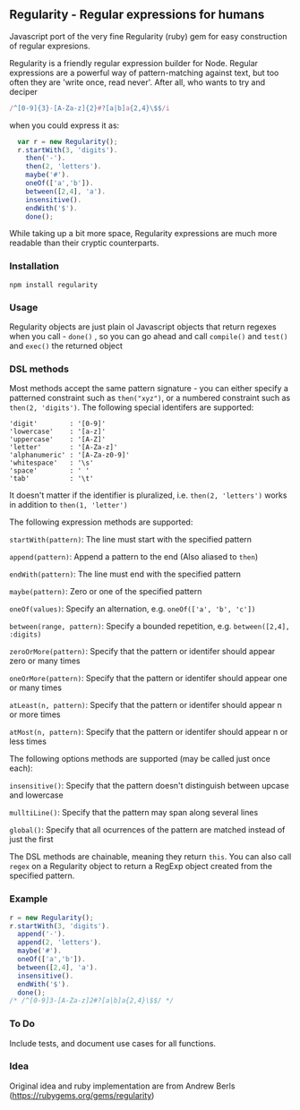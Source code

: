 ## Regularity - Regular expressions for humans

Javascript port of the very fine Regularity (ruby) gem for easy construction of regular expresions.

Regularity is a friendly regular expression builder for Node. Regular expressions are a powerful way of
pattern-matching against text, but too often they are 'write once, read never'. After all, who wants to try and deciper

```javascript
/^[0-9]{3}-[A-Za-z]{2}#?[a|b]a{2,4}\$$/i
```

when you could express it as:

```javascript
  var r = new Regularity();
  r.startWith(3, 'digits').
    then('-').
    then(2, 'letters').
    maybe('#').
    oneOf(['a','b']).
    between([2,4], 'a').
    insensitive().
    endWith('$').
    done();
```

While taking up a bit more space, Regularity expressions are much more readable than their cryptic counterparts.

### Installation

```
npm install regularity
```

### Usage

Regularity objects are just plain ol Javascript objects that return regexes when you call - `done()` ,
  so you can go ahead and call `compile()` and `test()` and `exec()` the returned object

### DSL methods

Most methods accept the same pattern signature - you can either specify a patterned constraint such as `then("xyz")`,
or a numbered constraint such as `then(2, 'digits')`. The following special identifers are supported:

```
'digit'        : '[0-9]'
'lowercase'    : '[a-z]'
'uppercase'    : '[A-Z]'
'letter'       : '[A-Za-z]'
'alphanumeric' : '[A-Za-z0-9]'
'whitespace'   : '\s'
'space'        : ' '
'tab'          : '\t'
```

It doesn't matter if the identifier is pluralized, i.e. `then(2, 'letters')` works in addition to `then(1, 'letter')`


The following expression methods are supported:

`startWith(pattern)`: The line must start with the specified pattern

`append(pattern)`: Append a pattern to the end (Also aliased to `then`)

`endWith(pattern)`: The line must end with the specified pattern

`maybe(pattern)`: Zero or one of the specified pattern

`oneOf(values)`: Specify an alternation, e.g. `oneOf(['a', 'b', 'c'])`

`between(range, pattern)`: Specify a bounded repetition, e.g. `between([2,4], :digits)`

`zeroOrMore(pattern)`: Specify that the pattern or identifer should appear zero or many times

`oneOrMore(pattern)`: Specify that the pattern or identifer should appear one or many times

`atLeast(n, pattern)`: Specify that the pattern or identifer should appear n or more times

`atMost(n, pattern)`: Specify that the pattern or identifer should appear n or less times

The following options methods are supported (may be called just once each):

`insensitive()`: Specify that the pattern doesn't distinguish between upcase and lowercase

`mulltiLine()`: Specify that the pattern may span along several lines

`global()`: Specify that all ocurrences of the pattern are matched instead of just the first

The DSL methods are chainable, meaning they return `this`. You can also call `regex` on a Regularity object to
return a RegExp object created from the specified pattern.

### Example

```javascript
r = new Regularity();
r.startWith(3, 'digits').
  append('-').
  append(2, 'letters').
  maybe('#').
  oneOf(['a','b']).
  between([2,4], 'a').
  insensitive().
  endWith('$').
  done();
/* /^[0-9]3-[A-Za-z]2#?[a|b]a{2,4}\$$/ */
```

### To Do

Include tests, and document use cases for all functions.

### Idea

Original idea and ruby implementation are from Andrew Berls (https://rubygems.org/gems/regularity)
